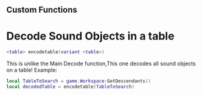 ## Custom Functions

# Decode Sound Objects in a table
```lua
<table> encodetable(variant <table>)
```
This is unlike the Main Decode function,This one decodes all sound objects on a table!
Example:
```lua
local TableToSearch = game.Workspace:GetDescendants()
local decodedTable = encodetable(TableToSearch)
```
